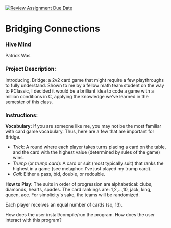 [![Review Assignment Due Date](https://classroom.github.com/assets/deadline-readme-button-22041afd0340ce965d47ae6ef1cefeee28c7c493a6346c4f15d667ab976d596c.svg)](https://classroom.github.com/a/Vh67aNdh)
# Bridging Connections

### Hive Mind

Patrick Was
       
### Project Description:

Introducing, Bridge: a 2v2 card game that might require a few playthroughs to fully understand. Shown to me by a fellow math team student on the way to PClassic, I decided it would be a brilliant idea to code a game with a million conditions in C, applying the knowledge we've learned in the semester of this class.
  
### Instructions:

**Vocabulary:** If you are someone like me, you may not be the most familiar with card game vocabulary. Thus, here are a few that are important for Bridge.

- *Trick*: A round where each player takes turns placing a card on the table, and the card with the highest value (determined by rules of the game) wins.
- *Trump* (or *trump card*): A card or suit (most typically suit) that ranks the highest in a game (see metaphor: I've just played my trump card). 
- *Call*: Either a pass, bid, double, or redouble. 

**How to Play:** The suits in order of progression are alphabetical: clubs, diamonds, hearts, spades. The card rankings are: 1,2,...,10, jack, king, queen, ace. For simplicity's sake, the teams will be randomized. 

Each player receives an equal number of cards (so, 13). 

How does the user install/compile/run the program.
How does the user interact with this program?
